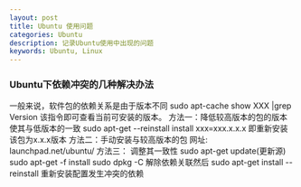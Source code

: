 ```yaml
---
layout: post
title: Ubuntu 使用问题
categories: Ubuntu
description: 记录Ubuntu使用中出现的问题
keywords: Ubuntu, Linux
---
```


### Ubuntu下依赖冲突的几种解决办法
一般来说，软件包的依赖关系是由于版本不同
sudo apt-cache show XXX |grep Version
该指令即可查看当前可安装的版本。
方法一：降低较高版本的包的版本使其与低版本的一致
sudo apt-get --reinstall install xxx=xxx.x.x.x
即重新安装该包为x.x.x版本
方法二：手动安装与较高版本的包
网址: launchpad.net/ubuntu/
方法三：
调整其一致性
sudo apt-get update(更新源)
sudo apt-get -f install
sudo dpkg -C 解除依赖关联然后 sudo apt-get install  --reinstall 重新安装配置发生冲突的依赖
